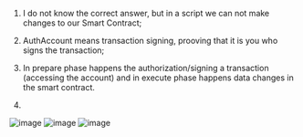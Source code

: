 1) I do not know the correct answer, but in a script we can not make changes to our Smart Contract;

2) AuthAccount means transaction signing, prooving that it is you who signs the transaction;

3) In prepare phase happens the authorization/signing a transaction (accessing the account) and in execute phase happens data changes in the smart contract.

4)

![image](https://user-images.githubusercontent.com/62573895/167927402-9af2bf54-bffa-480f-9ed8-827c01b1cbdb.png)
![image](https://user-images.githubusercontent.com/62573895/167927476-960d2986-9773-468a-85bf-b6b8da3f07c1.png)
![image](https://user-images.githubusercontent.com/62573895/167927579-aa97c823-a7ff-4e09-b234-04d6575ddbf0.png)
